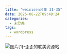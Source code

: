 ```yaml
---
title: "weinisen合集 31-35"
date: 2025-06-22T09:49:24
categories:
  - 未分类
tags:
  - wordpress
---
```


![图片[1]-歪歪的耽美资源站](/images/weinisen%e5%90%88%e9%9b%86-31-35-0.jpg)
